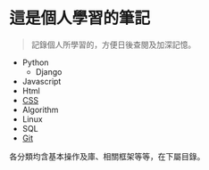 # 這是個人學習的筆記 #
> 記錄個人所學習的，方便日後查閱及加深記憶。

- Python
	- Django
- Javascript
- Html
- [CSS](https://github.com/count99/learned_note/tree/master/css)
- Algorithm
- Linux
- SQL
- [Git](https://github.com/count99/learned_note/tree/master/learned_git)

各分類均含基本操作及庫、相關框架等等，在下屬目錄。



